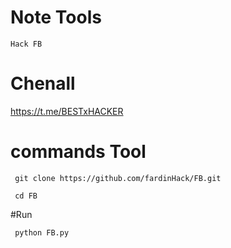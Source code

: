 # Note Tools
   
    Hack FB

# Chenall

https://t.me/BESTxHACKER

# commands Tool

     git clone https://github.com/fardinHack/FB.git
    
     cd FB
#Run

     python FB.py
